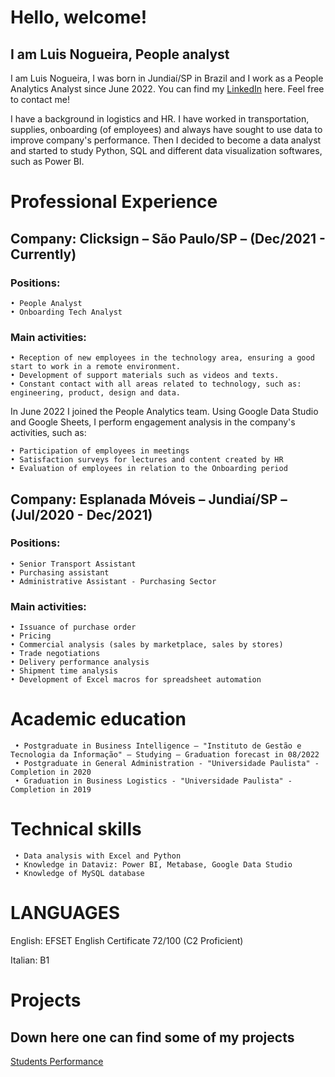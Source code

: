 # Hello, welcome! 
## I am Luis Nogueira, People analyst

I am Luis Nogueira, I was born in Jundiaí/SP in Brazil and I work as a People Analytics Analyst since June 2022. You can find my [LinkedIn](https://www.linkedin.com/in/luis-fnogueira/) here. Feel free to contact me!

I have a background in logistics and HR. I have worked in transportation, supplies, onboarding (of employees) and always have sought to use data to improve company's performance. Then I decided to become a data analyst and started to study Python, SQL and different data visualization softwares, such as Power BI.

# Professional Experience

## Company: Clicksign – São Paulo/SP – (Dec/2021 - Currently)
### Positions:
    • People Analyst
    • Onboarding Tech Analyst

### Main activities:
    • Reception of new employees in the technology area, ensuring a good start to work in a remote environment.
    • Development of support materials such as videos and texts.
    • Constant contact with all areas related to technology, such as: engineering, product, design and data.

In June 2022 I joined the People Analytics team. Using Google Data Studio and Google Sheets, I perform engagement analysis in the company's activities, such as:

    • Participation of employees in meetings
    • Satisfaction surveys for lectures and content created by HR
    • Evaluation of employees in relation to the Onboarding period

## Company: Esplanada Móveis – Jundiaí/SP – (Jul/2020 - Dec/2021)
### Positions:
    • Senior Transport Assistant
    • Purchasing assistant
    • Administrative Assistant - Purchasing Sector


### Main activities:
    • Issuance of purchase order
    • Pricing
    • Commercial analysis (sales by marketplace, sales by stores)
    • Trade negotiations
    • Delivery performance analysis
    • Shipment time analysis
    • Development of Excel macros for spreadsheet automation
    
# Academic education

     • Postgraduate in Business Intelligence – "Instituto de Gestão e Tecnologia da Informação" – Studying – Graduation forecast in 08/2022
     • Postgraduate in General Administration - "Universidade Paulista" - Completion in 2020
     • Graduation in Business Logistics - "Universidade Paulista" - Completion in 2019

# Technical skills

     • Data analysis with Excel and Python
     • Knowledge in Dataviz: Power BI, Metabase, Google Data Studio
     • Knowledge of MySQL database    
    
# LANGUAGES


  English: EFSET English Certificate 72/100 (C2 Proficient)

  Italian: B1    


# Projects
## Down here one can find some of my projects

[Students Performance](https://luis-fnogueira.github.io/students-performance/)
